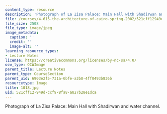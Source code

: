```yaml
---
content_type: resource
description: 'Photograph of La Zisa Palace: Main Hall with Shadirwan and water channel.'
file: /courses/4-615-the-architecture-of-cairo-spring-2002/521cff12949dccf98fa8a827b28e1dca_1018.jpg
file_size: 2508
file_type: image/jpeg
image_metadata:
  caption: ''
  credit: ''
  image-alt: ''
learning_resource_types:
- Lecture Notes
license: https://creativecommons.org/licenses/by-nc-sa/4.0/
ocw_type: OCWImage
parent_title: Lecture Notes
parent_type: CourseSection
parent_uid: 6903e2f5-731a-0bfe-a3b8-4ff0493b836b
resourcetype: Image
title: 1018.jpg
uid: 521cff12-949d-ccf9-8fa8-a827b28e1dca
---
```

Photograph of La Zisa Palace: Main Hall with Shadirwan and water channel.
